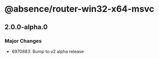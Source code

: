 # @absence/router-win32-x64-msvc

## 2.0.0-alpha.0

### Major Changes

- 6970883: Bump to v2 alpha release
